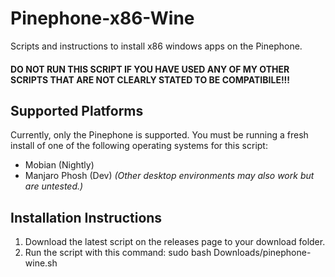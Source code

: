 # Pinephone-x86-Wine
Scripts and instructions to install x86 windows apps on the Pinephone.

#### DO NOT RUN THIS SCRIPT IF YOU HAVE USED ANY OF MY OTHER SCRIPTS THAT ARE NOT CLEARLY STATED TO BE COMPATIBILE!!!

## Supported Platforms
Currently, only the Pinephone is supported. You must be running a fresh install of one of the following operating systems for this script:
* Mobian (Nightly)
* Manjaro Phosh (Dev) _(Other desktop environments may also work but are untested.)_


## Installation Instructions
1. Download the latest script on the releases page to your download folder.
2. Run the script with this command: sudo bash Downloads/pinephone-wine.sh
